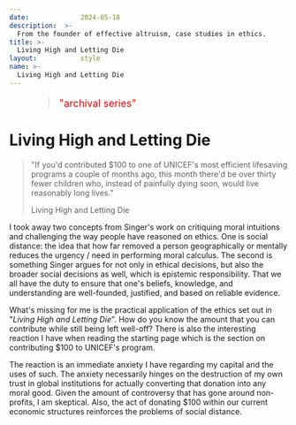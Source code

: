 ```yaml
---
date:             2024-05-18
description:  >-
  From the founder of effective altruism, case studies in ethics.
title: >-
  Living High and Letting Die
layout:           style
name: >-
  Living High and Letting Die
---
```


<figure class="container-lg" style="padding: 0;">
    <blockquote class="blockquote" style="font-size: 18px; color: red;">
      <p>"archival series"</p>
    </blockquote>
</figure>

# Living High and Letting Die

> "If you'd contributed $100 to one of UNICEF's most efficient lifesaving programs a couple of months ago, this month there'd be over thirty fewer children who, instead of painfully dying soon, would live reasonably long lives."
> <figcaption class="blockquote-footer">Living High and Letting Die</figcaption>


I took away two concepts from Singer's work on critiquing moral intuitions and challenging the way people have reasoned on ethics. One is social distance: the idea that how far removed a person geographically or mentally reduces the urgency / need in performing moral calculus. The second is something Singer argues for not only in ethical decisions, but also the broader social decisions as well, which is epistemic responsibility. That we all have the duty to ensure that one's beliefs, knowledge, and understanding are well-founded, justified, and based on reliable evidence.

What's missing for me is the practical application of the ethics set out in "*Living High and Letting Die*". How do you know the amount that you can contribute while still being left well-off? There is also the interesting reaction I have when reading the starting page which is the section on contributing $100 to UNICEF's program. 

The reaction is an immediate anxiety I have regarding my capital and the uses of such. The anxiety necessarily hinges on the destruction of my own trust in global institutions for actually converting that donation into any moral good. Given the amount of controversy that has gone around non-profits, I am skeptical. Also, the act of donating $100 within our current economic structures reinforces the problems of social distance.

